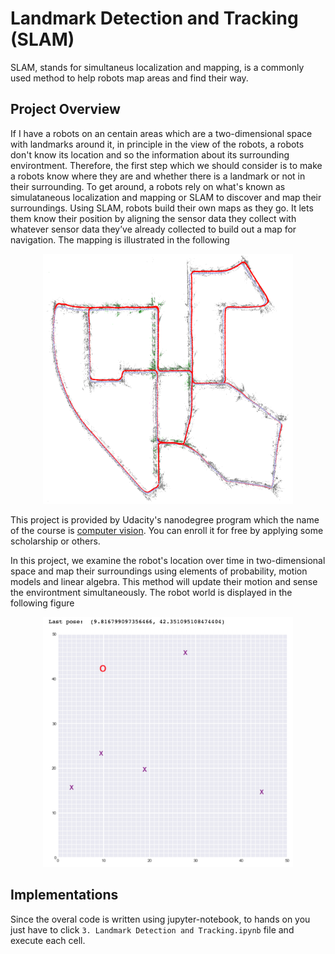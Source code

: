 # Landmark Detection and Tracking (SLAM)

SLAM, stands for simultaneus localization and mapping, is a commonly used method to help robots map areas and find their way. 

## Project Overview

If I have a robots on an centain areas which are a two-dimensional space with landmarks around it, in principle in the view of the robots, a robots don't know its location and so the information about its surrounding environtment. Therefore, the first step which we should consider is to make a robots know where they are and whether there is a landmark or not in their surrounding. To get around, a robots rely on what's known as simulataneous localization and mapping or SLAM to discover and map their surroundings. Using SLAM, robots build their own maps as they go. It lets them know their position by aligning the sensor data they collect with whatever sensor data they’ve already collected to build out a map for navigation. The mapping is illustrated in the following

<p align="center">
  <img width="400" height="400" src="images/illustration.png">
</p>

This project is provided by Udacity's nanodegree program which the name of the course is [computer vision](https://www.udacity.com/course/computer-vision-nanodegree--nd891). You can enroll it for free by applying some scholarship or others.

In this project, we examine the robot's location over time in two-dimensional space and map their surroundings using elements of probability, motion models and linear algebra. This method will update their motion and sense the environtment simultaneously. The robot world is displayed in the following figure

<p align="center">
  <img width="400" height="400" src="images/robot_world.png">
</p>

## Implementations

Since the overal code is written using jupyter-notebook, to hands on you just have to click `3. Landmark Detection and Tracking.ipynb` file and execute each cell.
